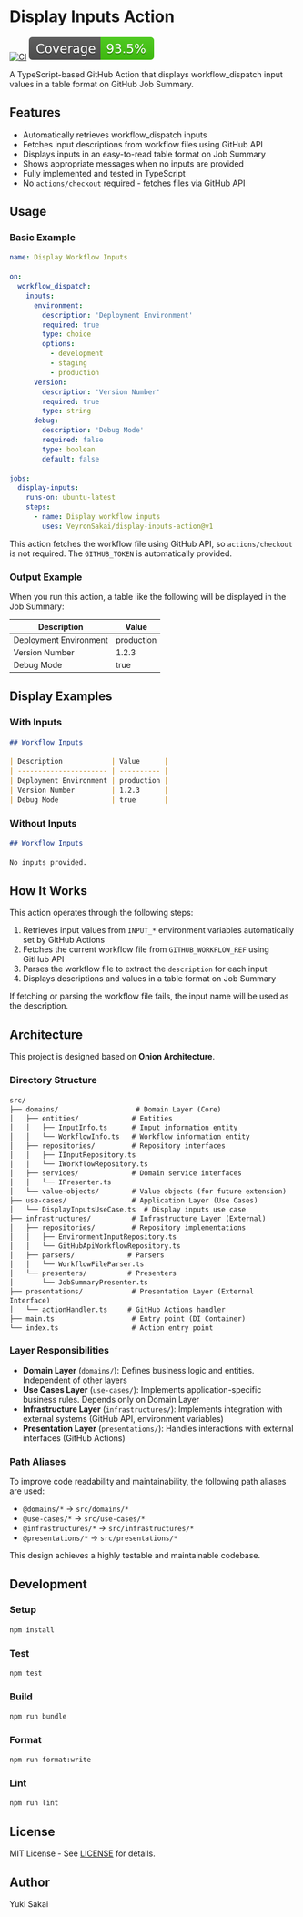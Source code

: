 # Display Inputs Action

[![CI](https://github.com/VeyronSakai/display-inputs-action/actions/workflows/ci.yml/badge.svg)](https://github.com/VeyronSakai/display-inputs-action/actions/workflows/ci.yml)
[![Coverage](./badges/coverage.svg)](./badges/coverage.svg)

A TypeScript-based GitHub Action that displays workflow_dispatch input values in
a table format on GitHub Job Summary.

## Features

- Automatically retrieves workflow_dispatch inputs
- Fetches input descriptions from workflow files using GitHub API
- Displays inputs in an easy-to-read table format on Job Summary
- Shows appropriate messages when no inputs are provided
- Fully implemented and tested in TypeScript
- No `actions/checkout` required - fetches files via GitHub API

## Usage

### Basic Example

```yaml
name: Display Workflow Inputs

on:
  workflow_dispatch:
    inputs:
      environment:
        description: 'Deployment Environment'
        required: true
        type: choice
        options:
          - development
          - staging
          - production
      version:
        description: 'Version Number'
        required: true
        type: string
      debug:
        description: 'Debug Mode'
        required: false
        type: boolean
        default: false

jobs:
  display-inputs:
    runs-on: ubuntu-latest
    steps:
      - name: Display workflow inputs
        uses: VeyronSakai/display-inputs-action@v1
```

This action fetches the workflow file using GitHub API, so `actions/checkout` is
not required. The `GITHUB_TOKEN` is automatically provided.

### Output Example

When you run this action, a table like the following will be displayed in the
Job Summary:

| Description            | Value      |
| ---------------------- | ---------- |
| Deployment Environment | production |
| Version Number         | 1.2.3      |
| Debug Mode             | true       |

## Display Examples

### With Inputs

```markdown
## Workflow Inputs

| Description            | Value      |
| ---------------------- | ---------- |
| Deployment Environment | production |
| Version Number         | 1.2.3      |
| Debug Mode             | true       |
```

### Without Inputs

```markdown
## Workflow Inputs

No inputs provided.
```

## How It Works

This action operates through the following steps:

1. Retrieves input values from `INPUT_*` environment variables automatically set
   by GitHub Actions
2. Fetches the current workflow file from `GITHUB_WORKFLOW_REF` using GitHub API
3. Parses the workflow file to extract the `description` for each input
4. Displays descriptions and values in a table format on Job Summary

If fetching or parsing the workflow file fails, the input name will be used as
the description.

## Architecture

This project is designed based on **Onion Architecture**.

### Directory Structure

```text
src/
├── domains/                   # Domain Layer (Core)
│   ├── entities/             # Entities
│   │   ├── InputInfo.ts      # Input information entity
│   │   └── WorkflowInfo.ts   # Workflow information entity
│   ├── repositories/         # Repository interfaces
│   │   ├── IInputRepository.ts
│   │   └── IWorkflowRepository.ts
│   ├── services/             # Domain service interfaces
│   │   └── IPresenter.ts
│   └── value-objects/        # Value objects (for future extension)
├── use-cases/                # Application Layer (Use Cases)
│   └── DisplayInputsUseCase.ts  # Display inputs use case
├── infrastructures/          # Infrastructure Layer (External)
│   ├── repositories/         # Repository implementations
│   │   ├── EnvironmentInputRepository.ts
│   │   └── GitHubApiWorkflowRepository.ts
│   ├── parsers/             # Parsers
│   │   └── WorkflowFileParser.ts
│   └── presenters/          # Presenters
│       └── JobSummaryPresenter.ts
├── presentations/            # Presentation Layer (External Interface)
│   └── actionHandler.ts     # GitHub Actions handler
├── main.ts                   # Entry point (DI Container)
└── index.ts                  # Action entry point
```

### Layer Responsibilities

- **Domain Layer** (`domains/`): Defines business logic and entities.
  Independent of other layers
- **Use Cases Layer** (`use-cases/`): Implements application-specific business
  rules. Depends only on Domain Layer
- **Infrastructure Layer** (`infrastructures/`): Implements integration with
  external systems (GitHub API, environment variables)
- **Presentation Layer** (`presentations/`): Handles interactions with external
  interfaces (GitHub Actions)

### Path Aliases

To improve code readability and maintainability, the following path aliases are
used:

- `@domains/*` → `src/domains/*`
- `@use-cases/*` → `src/use-cases/*`
- `@infrastructures/*` → `src/infrastructures/*`
- `@presentations/*` → `src/presentations/*`

This design achieves a highly testable and maintainable codebase.

## Development

### Setup

```bash
npm install
```

### Test

```bash
npm test
```

### Build

```bash
npm run bundle
```

### Format

```bash
npm run format:write
```

### Lint

```bash
npm run lint
```

## License

MIT License - See [LICENSE](LICENSE) for details.

## Author

Yuki Sakai
